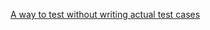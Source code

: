 [A way to test without writing actual test cases](https://github.com/spatie/phpunit-snapshot-assertions)
